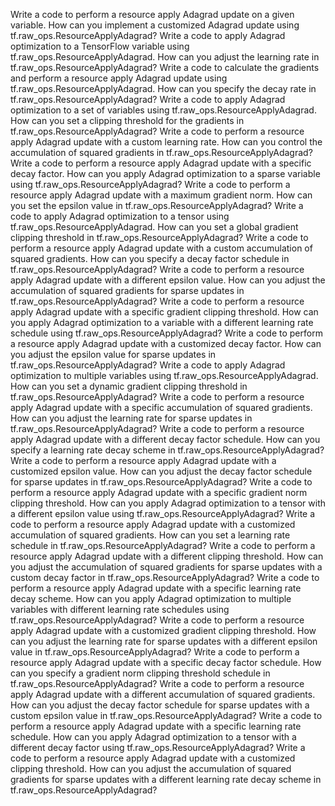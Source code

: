 Write a code to perform a resource apply Adagrad update on a given variable.
How can you implement a customized Adagrad update using tf.raw_ops.ResourceApplyAdagrad?
Write a code to apply Adagrad optimization to a TensorFlow variable using tf.raw_ops.ResourceApplyAdagrad.
How can you adjust the learning rate in tf.raw_ops.ResourceApplyAdagrad?
Write a code to calculate the gradients and perform a resource apply Adagrad update using tf.raw_ops.ResourceApplyAdagrad.
How can you specify the decay rate in tf.raw_ops.ResourceApplyAdagrad?
Write a code to apply Adagrad optimization to a set of variables using tf.raw_ops.ResourceApplyAdagrad.
How can you set a clipping threshold for the gradients in tf.raw_ops.ResourceApplyAdagrad?
Write a code to perform a resource apply Adagrad update with a custom learning rate.
How can you control the accumulation of squared gradients in tf.raw_ops.ResourceApplyAdagrad?
Write a code to perform a resource apply Adagrad update with a specific decay factor.
How can you apply Adagrad optimization to a sparse variable using tf.raw_ops.ResourceApplyAdagrad?
Write a code to perform a resource apply Adagrad update with a maximum gradient norm.
How can you set the epsilon value in tf.raw_ops.ResourceApplyAdagrad?
Write a code to apply Adagrad optimization to a tensor using tf.raw_ops.ResourceApplyAdagrad.
How can you set a global gradient clipping threshold in tf.raw_ops.ResourceApplyAdagrad?
Write a code to perform a resource apply Adagrad update with a custom accumulation of squared gradients.
How can you specify a decay factor schedule in tf.raw_ops.ResourceApplyAdagrad?
Write a code to perform a resource apply Adagrad update with a different epsilon value.
How can you adjust the accumulation of squared gradients for sparse updates in tf.raw_ops.ResourceApplyAdagrad?
Write a code to perform a resource apply Adagrad update with a specific gradient clipping threshold.
How can you apply Adagrad optimization to a variable with a different learning rate schedule using tf.raw_ops.ResourceApplyAdagrad?
Write a code to perform a resource apply Adagrad update with a customized decay factor.
How can you adjust the epsilon value for sparse updates in tf.raw_ops.ResourceApplyAdagrad?
Write a code to apply Adagrad optimization to multiple variables using tf.raw_ops.ResourceApplyAdagrad.
How can you set a dynamic gradient clipping threshold in tf.raw_ops.ResourceApplyAdagrad?
Write a code to perform a resource apply Adagrad update with a specific accumulation of squared gradients.
How can you adjust the learning rate for sparse updates in tf.raw_ops.ResourceApplyAdagrad?
Write a code to perform a resource apply Adagrad update with a different decay factor schedule.
How can you specify a learning rate decay scheme in tf.raw_ops.ResourceApplyAdagrad?
Write a code to perform a resource apply Adagrad update with a customized epsilon value.
How can you adjust the decay factor schedule for sparse updates in tf.raw_ops.ResourceApplyAdagrad?
Write a code to perform a resource apply Adagrad update with a specific gradient norm clipping threshold.
How can you apply Adagrad optimization to a tensor with a different epsilon value using tf.raw_ops.ResourceApplyAdagrad?
Write a code to perform a resource apply Adagrad update with a customized accumulation of squared gradients.
How can you set a learning rate schedule in tf.raw_ops.ResourceApplyAdagrad?
Write a code to perform a resource apply Adagrad update with a different clipping threshold.
How can you adjust the accumulation of squared gradients for sparse updates with a custom decay factor in tf.raw_ops.ResourceApplyAdagrad?
Write a code to perform a resource apply Adagrad update with a specific learning rate decay scheme.
How can you apply Adagrad optimization to multiple variables with different learning rate schedules using tf.raw_ops.ResourceApplyAdagrad?
Write a code to perform a resource apply Adagrad update with a customized gradient clipping threshold.
How can you adjust the learning rate for sparse updates with a different epsilon value in tf.raw_ops.ResourceApplyAdagrad?
Write a code to perform a resource apply Adagrad update with a specific decay factor schedule.
How can you specify a gradient norm clipping threshold schedule in tf.raw_ops.ResourceApplyAdagrad?
Write a code to perform a resource apply Adagrad update with a different accumulation of squared gradients.
How can you adjust the decay factor schedule for sparse updates with a custom epsilon value in tf.raw_ops.ResourceApplyAdagrad?
Write a code to perform a resource apply Adagrad update with a specific learning rate schedule.
How can you apply Adagrad optimization to a tensor with a different decay factor using tf.raw_ops.ResourceApplyAdagrad?
Write a code to perform a resource apply Adagrad update with a customized clipping threshold.
How can you adjust the accumulation of squared gradients for sparse updates with a different learning rate decay scheme in tf.raw_ops.ResourceApplyAdagrad?